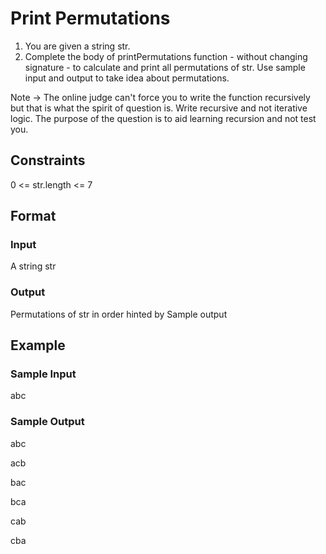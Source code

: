 # Print Permutations

1. You are given a string str.
2. Complete the body of printPermutations function - without changing signature - to calculate and print all permutations of str.
Use sample input and output to take idea about permutations.

Note -> The online judge can't force you to write the function recursively but that is what the spirit of question is. Write recursive and not iterative logic. The purpose of the question is to aid learning recursion and not test you.

## Constraints
0 <= str.length <= 7

## Format
### Input
A string str

### Output
Permutations of str in order hinted by Sample output

## Example
### Sample Input
abc

### Sample Output
abc

acb

bac

bca

cab

cba